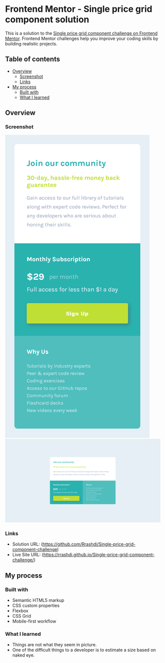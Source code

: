 # Frontend Mentor - Single price grid component solution

This is a solution to the [Single price grid component challenge on Frontend Mentor](https://www.frontendmentor.io/challenges/single-price-grid-component-5ce41129d0ff452fec5abbbc). Frontend Mentor challenges help you improve your coding skills by building realistic projects. 

## Table of contents

- [Overview](#overview)
  - [Screenshot](#screenshot)
  - [Links](#links)
- [My process](#my-process)
  - [Built with](#built-with)
  - [What I learned](#what-i-learned)


## Overview

### Screenshot

![Mobile](./design/Screenshot-Mobile.png)
![Desktop](./design/Screenshot-Desktop.png)


### Links

- Solution URL: (https://github.com/Rrashdi/Single-price-grid-component-challenge)
- Live Site URL: (https://rrashdi.github.io/Single-price-grid-component-challenge/)

## My process

### Built with

- Semantic HTML5 markup
- CSS custom properties
- Flexbox
- CSS Grid
- Mobile-first workflow


### What I learned

- Things are not what they seem in picture.
- One of the difficult things to a developer is to estimate a size based on naked eye.
